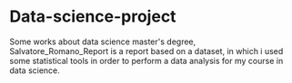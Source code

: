 # Data-science-project
Some works about data science master's degree,
Salvatore_Romano_Report is a report based on a dataset, in which i used some statistical tools in order to perform a data analysis for my course in data science.
